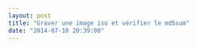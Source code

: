 ```yaml
---
layout: post
title: "Graver une image iso et vérifier le md5sum"
date: "2014-07-10 20:39:00"
---
```

<script src="http://pastebin.com/embed_js.php?i=wLuZkXew"></script><br /><br /><div style="height: 0; overflow: hidden;">iso growisofs dvd compat sr0 dd if bs count<br /></div>
